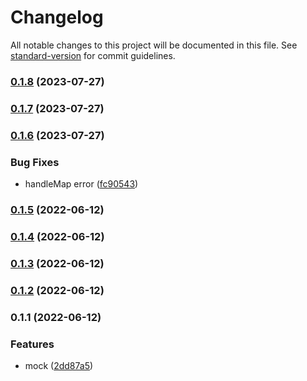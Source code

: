 # Changelog

All notable changes to this project will be documented in this file. See [standard-version](https://github.com/conventional-changelog/standard-version) for commit guidelines.

### [0.1.8](https://github.com/Saber2pr/vscode-webview/compare/v0.1.7...v0.1.8) (2023-07-27)

### [0.1.7](https://github.com/Saber2pr/vscode-webview/compare/v0.1.6...v0.1.7) (2023-07-27)

### [0.1.6](https://github.com/Saber2pr/vscode-webview/compare/v0.1.5...v0.1.6) (2023-07-27)


### Bug Fixes

* handleMap error ([fc90543](https://github.com/Saber2pr/vscode-webview/commit/fc905430a548238c36eb86ce55732a42a4683f40))

### [0.1.5](https://github.com/Saber2pr/vscode-webview/compare/v0.1.4...v0.1.5) (2022-06-12)

### [0.1.4](https://github.com/Saber2pr/vscode-webview/compare/v0.1.3...v0.1.4) (2022-06-12)

### [0.1.3](https://github.com/Saber2pr/vscode-webview/compare/v0.1.2...v0.1.3) (2022-06-12)

### [0.1.2](https://github.com/Saber2pr/vscode-webview/compare/v0.1.1...v0.1.2) (2022-06-12)

### 0.1.1 (2022-06-12)


### Features

* mock ([2dd87a5](https://github.com/Saber2pr/vscode-webview/commit/2dd87a5c9794b29bbc375aee2326572ac4b87400))
